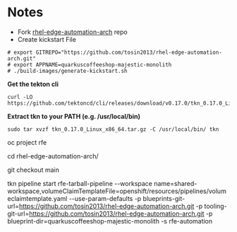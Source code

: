 # Notes
* Fork [rhel-edge-automation-arch](https://github.com/redhat-cop/rhel-edge-automation-arch) repo
* Create kickstart File
```
# export GITREPO="https://github.com/tosin2013/rhel-edge-automation-arch.git"
# export APPNAME=quarkuscoffeeshop-majestic-monolith 
# ./build-images/generate-kickstart.sh
```

**Get the tekton cli**
```
curl -LO https://github.com/tektoncd/cli/releases/download/v0.17.0/tkn_0.17.0_Linux_x86_64.tar.gz
```
**Extract tkn to your PATH (e.g. /usr/local/bin)**
```
sudo tar xvzf tkn_0.17.0_Linux_x86_64.tar.gz -C /usr/local/bin/ tkn
```

oc project rfe

cd rhel-edge-automation-arch/

git checkout main 


tkn pipeline start rfe-tarball-pipeline --workspace name=shared-workspace,volumeClaimTemplateFile=openshift/resources/pipelines/volumeclaimtemplate.yaml --use-param-defaults -p blueprints-git-url=https://github.com/tosin2013/rhel-edge-automation-arch.git  -p tooling-git-url=https://github.com/tosin2013/rhel-edge-automation-arch.git -p blueprint-dir=quarkuscoffeeshop-majestic-monolith -s rfe-automation
